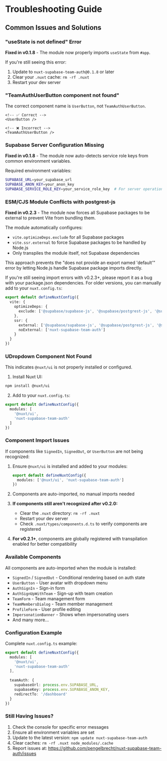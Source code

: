 # Troubleshooting Guide

## Common Issues and Solutions

### "useState is not defined" Error
**Fixed in v0.1.8** - The module now properly imports `useState` from `#app`.

If you're still seeing this error:
1. Update to `nuxt-supabase-team-auth@0.1.8` or later
2. Clear your `.nuxt` cache: `rm -rf .nuxt`
3. Restart your dev server

### "TeamAuthUserButton component not found"
The correct component name is `UserButton`, not `TeamAuthUserButton`.

```vue
<!-- ✅ Correct -->
<UserButton />

<!-- ❌ Incorrect -->
<TeamAuthUserButton />
```

### Supabase Server Configuration Missing
**Fixed in v0.1.8** - The module now auto-detects service role keys from common environment variables.

Required environment variables:
```bash
SUPABASE_URL=your_supabase_url
SUPABASE_ANON_KEY=your_anon_key
SUPABASE_SERVICE_ROLE_KEY=your_service_role_key  # For server operations
```

### ESM/CJS Module Conflicts with postgrest-js
**Fixed in v0.2.3** - The module now forces all Supabase packages to be external to prevent Vite from bundling them.

The module automatically configures:
- `vite.optimizeDeps.exclude` for all Supabase packages
- `vite.ssr.external` to force Supabase packages to be handled by Node.js
- Only transpiles the module itself, not Supabase dependencies

This approach prevents the "does not provide an export named 'default'" error by letting Node.js handle Supabase package imports directly.

If you're still seeing import errors with v0.2.3+, please report it as a bug with your package.json dependencies. For older versions, you can manually add to your `nuxt.config.ts`:
```ts
export default defineNuxtConfig({
  vite: {
    optimizeDeps: {
      exclude: ['@supabase/supabase-js', '@supabase/postgrest-js', '@supabase/storage-js', '@supabase/realtime-js']
    },
    ssr: {
      external: ['@supabase/supabase-js', '@supabase/postgrest-js', '@supabase/storage-js', '@supabase/realtime-js'],
      noExternal: ['nuxt-supabase-team-auth']
    }
  }
})
```

### UDropdown Component Not Found
This indicates `@nuxt/ui` is not properly installed or configured.

1. Install Nuxt UI:
```bash
npm install @nuxt/ui
```

2. Add to your `nuxt.config.ts`:
```ts
export default defineNuxtConfig({
  modules: [
    '@nuxt/ui',
    'nuxt-supabase-team-auth'
  ]
})
```

### Component Import Issues

If components like `SignedIn`, `SignedOut`, or `UserButton` are not being recognized:

1. Ensure `@nuxt/ui` is installed and added to your modules:
   ```typescript
   export default defineNuxtConfig({
     modules: ['@nuxt/ui', 'nuxt-supabase-team-auth']
   })
   ```

2. Components are auto-imported, no manual imports needed

3. **If components still aren't recognized after v0.2.0:**
   - Clear the `.nuxt` directory: `rm -rf .nuxt`
   - Restart your dev server
   - Check `.nuxt/types/components.d.ts` to verify components are registered

4. **For v0.2.1+**, components are globally registered with transpilation enabled for better compatibility

### Available Components
All components are auto-imported when the module is installed:

- `SignedIn` / `SignedOut` - Conditional rendering based on auth state
- `UserButton` - User avatar with dropdown menu
- `AuthSignIn` - Sign-in form
- `AuthSignUpWithTeam` - Sign-up with team creation
- `TeamForm` - Team management form  
- `TeamMembersDialog` - Team member management
- `ProfileForm` - User profile editing
- `ImpersonationBanner` - Shows when impersonating users
- And many more...

### Configuration Example

Complete `nuxt.config.ts` example:
```ts
export default defineNuxtConfig({
  modules: [
    '@nuxt/ui',
    'nuxt-supabase-team-auth'
  ],
  
  teamAuth: {
    supabaseUrl: process.env.SUPABASE_URL,
    supabaseKey: process.env.SUPABASE_ANON_KEY,
    redirectTo: '/dashboard'
  }
})
```

### Still Having Issues?
1. Check the console for specific error messages
2. Ensure all environment variables are set
3. Update to the latest version: `npm update nuxt-supabase-team-auth`
4. Clear caches: `rm -rf .nuxt node_modules/.cache`
5. Report issues at: https://github.com/pengelbrecht/nuxt-supabase-team-auth/issues